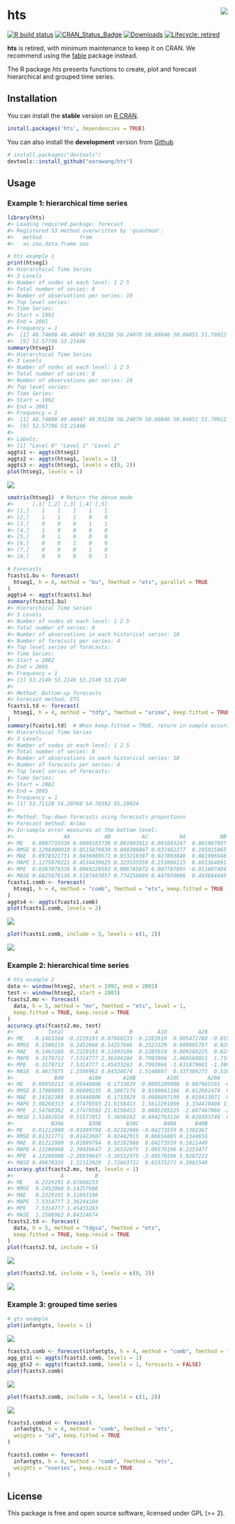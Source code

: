 
<!-- README.md is generated from README.Rmd. Please edit that file -->

# hts <img src="man/figures/logo.png" align="right" />

[![R build
status](https://github.com/earowang/hts/workflows/R-CMD-check/badge.svg)](https://github.com/earowang/hts/actions?workflow=R-CMD-check)
[![CRAN\_Status\_Badge](http://www.r-pkg.org/badges/version/hts)](https://cran.r-project.org/package=hts)
[![Downloads](http://cranlogs.r-pkg.org/badges/hts)](https://cran.r-project.org/package=hts)
[![Lifecycle:
retired](https://img.shields.io/badge/lifecycle-retired-orange.svg)](https://lifecycle.r-lib.org/articles/stages.html)

**hts** is retired, with minimum maintenance to keep it on CRAN. We
recommend using the [fable](http://fable.tidyverts.org) package instead.

The R package *hts* presents functions to create, plot and forecast
hierarchical and grouped time series.

## Installation

You can install the **stable** version on [R
CRAN](https://cran.r-project.org/package=hts).

``` r
install.packages('hts', dependencies = TRUE)
```

You can also install the **development** version from
[Github](https://github.com/earowang/hts)

``` r
# install.packages("devtools")
devtools::install_github("earowang/hts")
```

## Usage

### Example 1: hierarchical time series

``` r
library(hts)
#> Loading required package: forecast
#> Registered S3 method overwritten by 'quantmod':
#>   method            from
#>   as.zoo.data.frame zoo

# hts example 1
print(htseg1)
#> Hierarchical Time Series 
#> 3 Levels 
#> Number of nodes at each level: 1 2 5 
#> Total number of series: 8 
#> Number of observations per series: 10 
#> Top level series: 
#> Time Series:
#> Start = 1992 
#> End = 2001 
#> Frequency = 1 
#>  [1] 48.74808 49.48047 49.93238 50.24070 50.60846 50.84851 51.70922 51.94330
#>  [9] 52.57796 53.21496
summary(htseg1)
#> Hierarchical Time Series 
#> 3 Levels 
#> Number of nodes at each level: 1 2 5 
#> Total number of series: 8 
#> Number of observations per series: 10 
#> Top level series: 
#> Time Series:
#> Start = 1992 
#> End = 2001 
#> Frequency = 1 
#>  [1] 48.74808 49.48047 49.93238 50.24070 50.60846 50.84851 51.70922 51.94330
#>  [9] 52.57796 53.21496
#> 
#> Labels: 
#> [1] "Level 0" "Level 1" "Level 2"
aggts1 <- aggts(htseg1)
aggts2 <- aggts(htseg1, levels = 1)
aggts3 <- aggts(htseg1, levels = c(0, 2))
plot(htseg1, levels = 1)
```

![](man/figures/hts-eg1-1.png)<!-- -->

``` r
smatrix(htseg1)  # Return the dense mode
#>      [,1] [,2] [,3] [,4] [,5]
#> [1,]    1    1    1    1    1
#> [2,]    1    1    1    0    0
#> [3,]    0    0    0    1    1
#> [4,]    1    0    0    0    0
#> [5,]    0    1    0    0    0
#> [6,]    0    0    1    0    0
#> [7,]    0    0    0    1    0
#> [8,]    0    0    0    0    1

# Forecasts
fcasts1.bu <- forecast(
  htseg1, h = 4, method = "bu", fmethod = "ets", parallel = TRUE
)
aggts4 <- aggts(fcasts1.bu)
summary(fcasts1.bu)
#> Hierarchical Time Series 
#> 3 Levels 
#> Number of nodes at each level: 1 2 5 
#> Total number of series: 8 
#> Number of observations in each historical series: 10 
#> Number of forecasts per series: 4 
#> Top level series of forecasts: 
#> Time Series:
#> Start = 2002 
#> End = 2005 
#> Frequency = 1 
#> [1] 53.2149 53.2149 53.2149 53.2149
#> 
#> Method: Bottom-up forecasts 
#> Forecast method: ETS
fcasts1.td <- forecast(
  htseg1, h = 4, method = "tdfp", fmethod = "arima", keep.fitted = TRUE
)
summary(fcasts1.td)  # When keep.fitted = TRUE, return in-sample accuracy
#> Hierarchical Time Series 
#> 3 Levels 
#> Number of nodes at each level: 1 2 5 
#> Total number of series: 8 
#> Number of observations in each historical series: 10 
#> Number of forecasts per series: 4 
#> Top level series of forecasts: 
#> Time Series:
#> Start = 2002 
#> End = 2005 
#> Frequency = 1 
#> [1] 53.71128 54.20760 54.70392 55.20024
#> 
#> Method: Top-down forecasts using forecasts proportions 
#> Forecast method: Arima 
#> In-sample error measures at the bottom level: 
#>                AA           AB          AC          BA           BB
#> ME   0.0007719336 0.0009183738 0.001003812 0.001043247  0.001087807
#> RMSE 0.1298400018 0.0515879830 0.040306867 0.037462277  0.105015065
#> MAE  0.0978321731 0.0436089571 0.033210387 0.027003846  0.081906948
#> MAPE 1.1275970221 0.4534439625 0.323535559 0.251066115  0.691364891
#> MPE  0.0367879336 0.0069220593 0.006785872 0.007787895 -0.011087494
#> MASE 0.6825678136 0.5197483057 0.774250880 0.447950006  0.493684443
fcasts1.comb <- forecast(
  htseg1, h = 4, method = "comb", fmethod = "ets", keep.fitted = TRUE
)
aggts4 <- aggts(fcasts1.comb)
plot(fcasts1.comb, levels = 2)
```

![](man/figures/hts-eg1-2.png)<!-- -->

``` r
plot(fcasts1.comb, include = 5, levels = c(1, 2))
```

![](man/figures/hts-eg1-3.png)<!-- -->

### Example 2: hierarchical time series

``` r
# hts example 2
data <- window(htseg2, start = 1992, end = 2002)
test <- window(htseg2, start = 2003)
fcasts2.mo <- forecast(
  data, h = 5, method = "mo", fmethod = "ets", level = 1,
  keep.fitted = TRUE, keep.resid = TRUE
)
accuracy.gts(fcasts2.mo, test)
#>           Total          A          B        A10          A20         B30
#> ME   -0.1463168 -0.2229191 0.07660233 -0.2283919  0.005472780 -0.01989880
#> RMSE  0.1500119  0.2452066 0.14257606  0.2523329  0.009805797  0.02928379
#> MAE   0.1463168  0.2229191 0.11693106  0.2283919  0.009268225  0.02409282
#> MAPE  9.3179712  7.5314777 2.36244104  8.7993966  2.460560011  1.71428541
#> MPE  -9.3179712  7.5314777 1.45433283  8.7993966 -1.631079601 -1.39920296
#> MASE  0.4617075  1.2506962 0.84324674  1.5148807  0.337389275  0.52860991
#>             B40        A10A       A10B          A10C         A20A         A20B
#> ME   0.09650113 -0.05448806 -0.1733829 -0.0005209908  0.007965591 -0.002492811
#> RMSE 0.17060895  0.06809235  0.1867174  0.0100661166  0.012682474  0.008654148
#> MAE  0.14102388  0.05448806  0.1733829  0.0088897199  0.010413971  0.007052515
#> MAPE 3.98260313  4.37476593 21.6158413  1.5612291069  3.334410408 13.402921842
#> MPE  2.54768302  4.37476593 21.6158413  0.0605205225 -2.607467068 -2.981389244
#> MASE 1.51492018  0.51577051  5.3650162  0.6942763126  0.820393749  0.477277465
#>            B30A        B30B        B30C        B40A      B40B
#> ME   0.01212900 -0.01099794 -0.02102986 -0.04273559 0.1392367
#> RMSE 0.01311771  0.01422607  0.02442915  0.06656885 0.2344656
#> MAE  0.01212900  0.01099794  0.02102986  0.04273559 0.1811449
#> MAPE 4.13200908  2.39939647  3.26532975  3.09570196 8.2253477
#> MPE  4.13200908 -2.39939647 -3.26532975 -3.09570196 5.9207223
#> MASE 0.49670326  1.22312029  1.72843722  0.82335272 4.3982548
accuracy.gts(fcasts2.mo, test, levels = 1)
#>               A          B
#> ME   -0.2229191 0.07660233
#> RMSE  0.2452066 0.14257606
#> MAE   0.2229191 0.11693106
#> MAPE  7.5314777 2.36244104
#> MPE   7.5314777 1.45433283
#> MASE  1.2506962 0.84324674
fcasts2.td <- forecast(
  data, h = 5, method = "tdgsa", fmethod = "ets", 
  keep.fitted = TRUE, keep.resid = TRUE
)
plot(fcasts2.td, include = 5)
```

![](man/figures/hts-eg2-1.png)<!-- -->

``` r
plot(fcasts2.td, include = 5, levels = c(0, 2))
```

![](man/figures/hts-eg2-2.png)<!-- -->

### Example 3: grouped time series

``` r
# gts example
plot(infantgts, levels = 1)
```

![](man/figures/gts-eg-1.png)<!-- -->

``` r
fcasts3.comb <- forecast(infantgts, h = 4, method = "comb", fmethod = "ets")
agg_gts1 <- aggts(fcasts3.comb, levels = 1)
agg_gts2 <- aggts(fcasts3.comb, levels = 1, forecasts = FALSE)
plot(fcasts3.comb)
```

![](man/figures/gts-eg-2.png)<!-- -->

``` r
plot(fcasts3.comb, include = 5, levels = c(1, 2))
```

![](man/figures/gts-eg-3.png)<!-- -->

``` r
fcasts3.combsd <- forecast(
  infantgts, h = 4, method = "comb", fmethod = "ets",
  weights = "sd", keep.fitted = TRUE
)

fcasts3.combn <- forecast(
  infantgts, h = 4, method = "comb", fmethod = "ets",
  weights = "nseries", keep.resid = TRUE
)
```

## License

This package is free and open source software, licensed under GPL (&gt;=
2).
